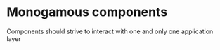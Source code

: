Monogamous components
============

<div class="phrase">Components should strive to interact with one and only one application layer</div>